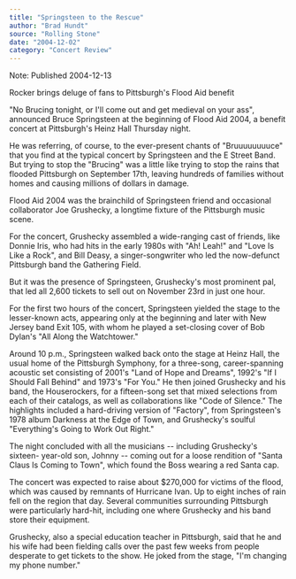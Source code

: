 ```yaml
---
title: "Springsteen to the Rescue"
author: "Brad Hundt"
source: "Rolling Stone"
date: "2004-12-02"
category: "Concert Review"
---
```


Note: Published 2004-12-13

Rocker brings deluge of fans to Pittsburgh's Flood Aid benefit

"No Brucing tonight, or I'll come out and get medieval on your ass", announced Bruce Springsteen at the beginning of Flood Aid 2004, a benefit concert at Pittsburgh's Heinz Hall Thursday night.

He was referring, of course, to the ever-present chants of "Bruuuuuuuuce" that you find at the typical concert by Springsteen and the E Street Band. But trying to stop the "Brucing" was a little like trying to stop the rains that flooded Pittsburgh on September 17th, leaving hundreds of families without homes and causing millions of dollars in damage.

Flood Aid 2004 was the brainchild of Springsteen friend and occasional collaborator Joe Grushecky, a longtime fixture of the Pittsburgh music scene.

For the concert, Grushecky assembled a wide-ranging cast of friends, like Donnie Iris, who had hits in the early 1980s with "Ah! Leah!" and "Love Is Like a Rock", and Bill Deasy, a singer-songwriter who led the now-defunct Pittsburgh band the Gathering Field.

But it was the presence of Springsteen, Grushecky's most prominent pal, that led all 2,600 tickets to sell out on November 23rd in just one hour.

For the first two hours of the concert, Springsteen yielded the stage to the lesser-known acts, appearing only at the beginning and later with New Jersey band Exit 105, with whom he played a set-closing cover of Bob Dylan's "All Along the Watchtower."

Around 10 p.m., Springsteen walked back onto the stage at Heinz Hall, the usual home of the Pittsburgh Symphony, for a three-song, career-spanning acoustic set consisting of 2001's "Land of Hope and Dreams", 1992's "If I Should Fall Behind" and 1973's "For You." He then joined Grushecky and his band, the Houserockers, for a fifteen-song set that mixed selections from each of their catalogs, as well as collaborations like "Code of Silence." The highlights included a hard-driving version of "Factory", from Springsteen's 1978 album Darkness at the Edge of Town, and Grushecky's soulful "Everything's Going to Work Out Right."

The night concluded with all the musicians -- including Grushecky's sixteen- year-old son, Johnny -- coming out for a loose rendition of "Santa Claus Is Coming to Town", which found the Boss wearing a red Santa cap.

The concert was expected to raise about $270,000 for victims of the flood, which was caused by remnants of Hurricane Ivan. Up to eight inches of rain fell on the region that day. Several communities surrounding Pittsburgh were particularly hard-hit, including one where Grushecky and his band store their equipment.

Grushecky, also a special education teacher in Pittsburgh, said that he and his wife had been fielding calls over the past few weeks from people desperate to get tickets to the show. He joked from the stage, "I'm changing my phone number."
